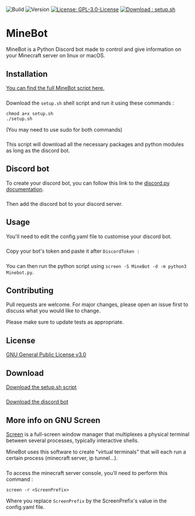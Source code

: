 #####
![Build](https://img.shields.io/badge/Build-passing-brightgreen)
![Version](https://img.shields.io/badge/Version-1.0-red)
[![License: GPL-3.0-License](https://img.shields.io/badge/License-GPL--3.0--License-yellow)](https://opensource.org/licenses/GPL-3.0)
[![Download : setup.sh](https://img.shields.io/badge/Download-setup.sh-blue)](https://github.com/CerfMetal/Minecraft-Discord-Bot/archive/refs/heads/setup.zip)

# MineBot

MineBot is a Python Discord bot made to control and give information on your Minecraft server on linux or macOS.

## Installation
[You can find the full MineBot script here.]()
#####
Download the ```setup.sh``` shell script and run it using these commands :
```shell
chmod a+x setup.sh
./setup.sh
```
(You may need to use sudo for both commands)
#####
This script will download all the necessary packages and python modules as long as the discord bot.
#####

## Discord bot

To create your discord bot, you can follow this link to the [discord.py documentation](https://discordpy.readthedocs.io/en/latest/discord.html).
#####
Then add the discord bot to your discord server.

## Usage

You'll need to edit the config.yaml file to customise your discord bot.
#####
Copy your bot's token and paste it after ```DiscordToken :```
#####
You can then run the python script using ```screen -S MineBot -d -m python3 Minebot.py```.

## Contributing
Pull requests are welcome. For major changes, please open an issue first to discuss what you would like to change.

Please make sure to update tests as appropriate.

## License
[GNU General Public License v3.0](https://opensource.org/licenses/GPL-3.0)

## Download
[Download the setup.sh script](https://github.com/CerfMetal/Minecraft-Discord-Bot/archive/refs/heads/setup.zip)
#####
[Download the discord bot](https://github.com/CerfMetal/Minecraft-Discord-Bot/archive/refs/heads/main.zip)

## More info on GNU Screen
[Screen](https://www.gnu.org/software/screen/) is a full-screen window manager that multiplexes a physical terminal between several processes, typically interactive shells.

MineBot uses this software to create "virtual terminals" that will each run a certain process (minecraft server, ip tunnel...).
#####
To access the minecraft server console, you'll need to perform this command : 
```shell
screen -r <ScreenPrefix>
```
Where you replace ```ScreenPrefix``` by the ScreenPrefix's value in the config.yaml file.
